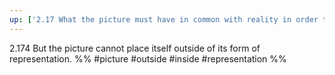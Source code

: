 ```yaml
---
up: ['2.17 What the picture must have in common with reality in order to be able to represent it after its manner']
---
```

2.174 But the picture cannot place itself outside of its form of representation.
%%
#picture #outside #inside #representation %%